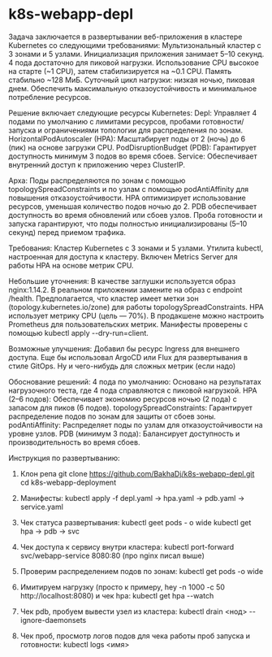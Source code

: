 # k8s-webapp-depl

Задача заключается в развертывании веб-приложения в кластере Kubernetes со следующими требованиями:
Мультизональный кластер с 3 зонами и 5 узлами.
Инициализация приложения занимает 5–10 секунд.
4 пода достаточно для пиковой нагрузки.
Использование CPU высокое на старте (~1 CPU), затем стабилизируется на ~0.1 CPU. Память стабильно ~128 МиБ.
Суточный цикл нагрузки: низкая ночью, пиковая днем.
Обеспечить максимальную отказоустойчивость и минимальное потребление ресурсов.

Решение включает следующие ресурсы Kubernetes:
Depl: Управляет 4 подами по умолчанию с лимитами ресурсов, пробами готовности/запуска и ограничениями топологии для распределения по зонам.
HorizontalPodAutoscaler (HPA): Масштабирует поды от 2 (ночь) до 6 (пик) на основе загрузки CPU.
PodDisruptionBudget (PDB): Гарантирует доступность минимум 3 подов во время сбоев.
Service: Обеспечивает внутренний доступ к приложению через ClusterIP.

Арха:
Поды распределяются по зонам с помощью topologySpreadConstraints и по узлам с помощью podAntiAffinity для повышения отказоустойчивости.
HPA оптимизирует использование ресурсов, уменьшая количество подов ночью до 2.
PDB обеспечивает доступность во время обновлений или сбоев узлов.
Проба готовности и запуска гарантируют, что поды полностью инициализированы (5–10 секунд) перед приемом трафика.

Требования:
Кластер Kubernetes с 3 зонами и 5 узлами.
Утилита kubectl, настроенная для доступа к кластеру.
Включен Metrics Server для работы HPA на основе метрик CPU.


Небольшие уточнения:
В качестве заглушки используется образ nginx:1.14.2. В реальном приложении замените на образ с endpoint /health.
Предполагается, что кластер имеет метки зон (topology.kubernetes.io/zone) для работы topologySpreadConstraints.
HPA использует метрику CPU (цель — 70%). В продакшене можно настроить Prometheus для пользовательских метрик.
Манифесты проверены с помощью kubectl apply --dry-run=client.

Возможные улучшения:
Добавил бы ресурс Ingress для внешнего доступа.
Еще бы использовал ArgoCD или Flux для развертывания в стиле GitOps.
Ну и чего-нибудь для сложных метрик (если надо)

Обоснование решений:
4 пода по умолчанию: Основано на результатах нагрузочного теста, где 4 пода справляются с пиковой нагрузкой.
HPA (2–6 подов): Обеспечивает экономию ресурсов ночью (2 пода) с запасом для пиков (6 подов).
topologySpreadConstraints: Гарантирует распределение подов по зонам для защиты от сбоев зоны.
podAntiAffinity: Распределяет поды по узлам для отказоустойчивости на уровне узлов.
PDB (минимум 3 пода): Балансирует доступность и производительность во время сбоев.





Инструкция по развертыванию:
1. Клон репа
git clone https://github.com/BakhaDj/k8s-webapp-depl.git
cd k8s-webapp-deployment

2. Манифесты:
kubectl apply -f depl.yaml -> hpa.yaml -> pdb.yaml -> service.yaml

3. Чек статуса развертывания:
kubectl geet pods - o wide
kubectl get hpa -> pdb -> svc

4. Чек доступа к сервису внутри кластера:
kubectl port-forward svc/webapp-service 8080:80 (про nginx писал выше)

5. Проверим распределением подов по зонам:
kubectl get pods -o wide

6. Имитируем нагрузку (просто к примеру, hey -n 1000 -c 50 http://localhost:8080) и чек hpa:
kubectl get hpa --watch

7. Чек pdb, пробуем вывести узел из кластера:
kubectl drain <нод> --ignore-daemonsets

8. Чек проб, просмотр логов подов для чека работы проб запуска и готовности:
kubectl logs <имя>
